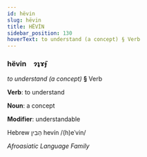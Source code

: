 ```yaml
---
id: hëvin
slug: hëvin
title: HËVİN
sidebar_position: 130
hoverText: to understand (a concept) § Verb
---
```


### hëvin&emsp;<span kind="abugida">ɂʇɤ̃ɟ</span>

*to understand (a concept)* **§** Verb

**Verb**: to understand

**Noun**: a concept

**Modifier**: understandable

Hebrew הֵבִין hevín /(h)eˈvin/

*Afroasiatic Language Family*
